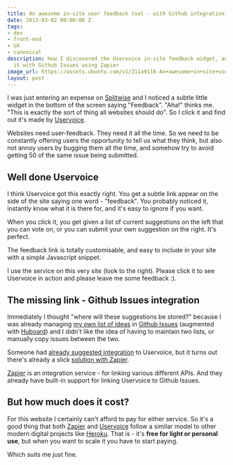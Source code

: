 ```yaml
---
title: An awesome in-site user feedback tool - with Github integration
date: 2013-03-02 00:00:00 Z
tags:
- dev
- front-end
- UX
- canonical
description: How I discovered the Uservoice in-site feedback widget, and integrated
  it with Github Issues using Zapier
image_url: https://assets.ubuntu.com/v1/311a9116-An+awesome+in+site+user+feedback+tool+with+Github+integration.svg?w=230&h=160&mode=fill&bg=0000
layout: post
---
```


I was just entering an expense on [Splitwise](http://splitwise.com/)
and I noticed a subtle little widget in the bottom of the screen saying "Feedback".
"Aha!" thinks me. "This is exactly the sort of thing all websites should do".
So I click it and find out it's made by [Uservoice](https://Uservoice.com/).

Websites need user-feedback. They need it all the time.
So we need to be constantly offering users the opportunity to tell us what they think,
but also not annoy users by bugging them all the time,
and somehow try to avoid getting 50 of the same issue being submitted.

## Well done Uservoice

I think Uservoice got this exactly right.
You get a subtle link appear on the side of the site saying one word - "feedback".
You probably noticed it, instantly know what it is there for, and it's easy to ignore if you want.

When you click it, you get given a list of current suggestions on the left that you can vote on,
or you can submit your own suggestion on the right. It's perfect.

The feedback link is totally customisable, and easy to include in your site with a simple Javascript snippet.

I use the service on this very site (look to the right).
Please click it to see Uservoice in action and please leave me some feedback :).

## The missing link - Github Issues integration

Immediately I thought "where will these suggestions be stored?"
because I was already managing [my own list of ideas](https://github.com/nottrobin/robinwinslow.uk/issues) in
[Github Issues](https://github.com/blog/831-issues-2-0-the-next-generation) (augmented with [Huboard](http://huboard.com/))
and I didn't like the idea of having to maintain two lists, or manually copy issues between the two.

Someone had [already suggested integration](http://feedback.Uservoice.com/forums/1-general-feedback/suggestions/2967034-integrate-with-github-s-issue-tracking)
to Uservoice, but it turns out there's already a slick [solution with Zapier](https://zapier.com/zapbook/github/Uservoice/).

[Zapier](https://zapier.com/) is an integration service - for linking various different APIs.
And they already have built-in support for linking Uservoice to Github Issues.

## But how much does it cost?

For this website I certainly can't afford to pay for either service.
So it's a good thing that both [Zapier](https://zapier.com/app/settings/plans) and [Uservoice](https://www.uservoice.com/plans/)
follow a  similar model to other modern digital projects like [Heroku](http://heroku.com/).
That is - it's **free for light or personal use**, but when you want to scale it you have to start paying.

Which suits me just fine.